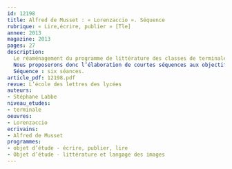 ```yaml
---
id: 12198
title: Alfred de Musset : « Lorenzaccio ». Séquence
rubrique: « Lire,écrire, publier » [Tle]
annee: 2013
magazine: 2013
pages: 27
description: 
  Le réaménagement du programme de littérature des classes de terminale, désormais réduit à deux heures hebdomadaires, devrait nous conduire à une réflexion sur la progression annuelle de notre enseignement. En effet, conduire successivement une étude exhaustive des deux œuvres condamne à se pencher une moitié de l’année sur la première et l’autre moitié sur la seconde. On peut craindre, de la part de notre public, un phénomène de lassitude justifié et peut-être aussi le sentiment d’une moins grande familiarité avec la seconde des œuvres étudiées.
  Nous proposerons donc l’élaboration de courtes séquences aux objectifs ciblés, comme l’autorisent les domaines d’étude, « Lire, écrire, publier » et « Littérature et langages de l’image ». Nous pourrons ainsi faire alterner l’étude des œuvres au programme cette année : « Lorenzaccio », d’Alfred de Musset, et « Zazie dans le métro », le roman de Raymond Queneau, accompagné de l’adaptation cinématographique de Louis Malle. Nous permettrons ainsi aux élèves de se familiariser progressivement avec les deux objets d’étude tout en les aidant à assimiler et à mémoriser les œuvres en vue de l’épreuve du baccalauréat.
  Séquence : six séances.
article_pdf: 12198.pdf
revue: L’école des lettres des lycées
auteurs:
- Stéphane Labbe
niveau_etudes:
- terminale
oeuvres:
- Lorenzaccio
ecrivains:
- Alfred de Musset
programmes:
- objet d’étude - écrire, publier, lire
- Objet d’étude - littérature et langage des images
---
```

